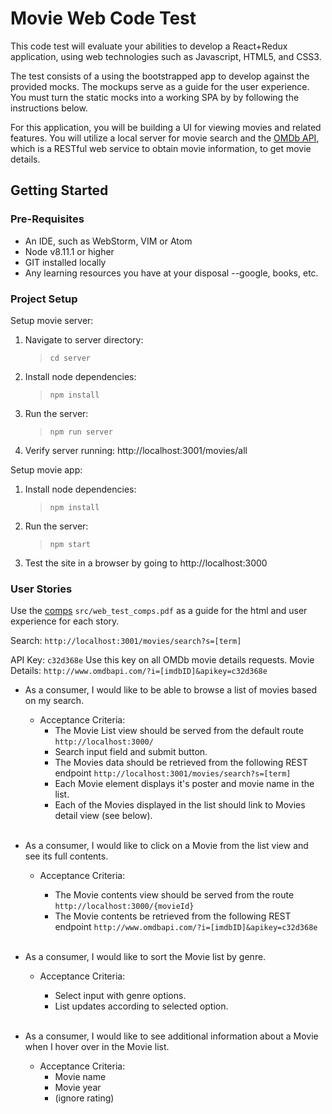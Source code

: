 # Movie Web Code Test

This code test will evaluate your abilities to develop a React+Redux application, using web technologies such as Javascript, HTML5, and CSS3.

The test consists of a using the bootstrapped app to develop against the provided mocks. The mockups serve as a guide for the user experience. You must turn the static mocks into a working SPA by by following the instructions below.

For this application, you will be building a UI for viewing movies and related features. You will utilize a local server for movie search and the [OMDb API](http://www.omdbapi.com/), which is a RESTful web service to obtain movie information, to get movie details.

## Getting Started

### Pre-Requisites
- An IDE, such as WebStorm, VIM or Atom
- Node v8.11.1 or higher
- GIT installed locally
- Any learning resources you have at your disposal --google, books, etc.

### Project Setup

Setup movie server:
1. Navigate to server directory:
    >```cd server```
2. Install node dependencies:
    >```npm install```
3. Run the server:
    >```npm run server```
4. Verify server running: http://localhost:3001/movies/all

Setup movie app:
1. Install node dependencies:
    >```npm install```
2. Run the server:
    >```npm start```
3. Test the site in a browser by going to http://localhost:3000

### User Stories
Use the [comps](src/web_test_comps.pdf) `src/web_test_comps.pdf` as a guide for the html and user experience for each story.

Search: `http://localhost:3001/movies/search?s=[term]`

API Key: `c32d368e` Use this key on all OMDb movie details requests.
Movie Details: `http://www.omdbapi.com/?i=[imdbID]&apikey=c32d368e`

- As a consumer, I would like to be able to browse a list of movies based on my search.
    - Acceptance Criteria:
        - The Movie List view should be served from the default route ```http://localhost:3000/```
        - Search input field and submit button.
        - The Movies data should be retrieved from the following REST endpoint ```http://localhost:3001/movies/search?s=[term]```
        - Each Movie element displays it's poster and movie name in the list.
        - Each of the Movies displayed in the list should link to Movies detail view (see below).
        <br>

- As a consumer, I would like to click on a Movie from the list view and see its full contents.
    - Acceptance Criteria:
        - The Movie contents view should be served from the route ```http://localhost:3000/{movieId}```
        - The Movie contents be retrieved from the following REST endpoint ```http://www.omdbapi.com/?i=[imdbID]&apikey=c32d368e```

        <br>

- As a consumer, I would like to sort the Movie list by genre.
    - Acceptance Criteria:
        - Select input with genre options.
        - List updates according to selected option.

        <br>

- As a consumer, I would like to see additional information about a Movie when I hover over in the Movie list.
    - Acceptance Criteria:
        - Movie name
        - Movie year
        - (ignore rating)

